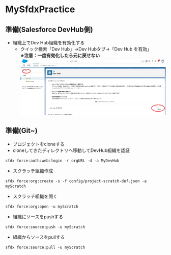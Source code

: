 # MySfdxPractice

## 準備(Salesforce DevHub側)
* 組織上でDev Hub組織を有効化する
  * クイック検索「Dev Hub」→Dev Hubタブ→「Dev Hub を有効」<br>
  **※注意：一度有効化したら元に戻せない**<br>
  ![](img/step1.png)

## 準備(Git~)
* プロジェクトをcloneする
* cloneしてきたディレクトリへ移動してDevHub組織を認証
```
sfdx force:auth:web:login -r orgURL -d -a MyDevHub
```
* スクラッチ組織作成
```
sfdx force:org:create -s -f config/project-scratch-def.json -a myScratch
```
* スクラッチ組織を開く
```
sfdx force:org:open -u myScratch
```

* 組織にソースをpushする
```
sfdx force:source:push -u myScratch
```

* 組織からソースをpullする
```
sfdx force:source:pull -u myScratch
```



